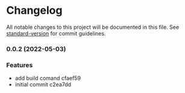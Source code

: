 # Changelog

All notable changes to this project will be documented in this file. See [standard-version](https://github.com/conventional-changelog/standard-version) for commit guidelines.

### 0.0.2 (2022-05-03)


### Features

* add build comand cfaef59
* initial commit c2ea7dd
